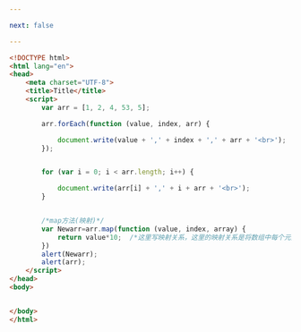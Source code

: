 ```yaml
---

next: false

---
```




<BlogInfo id="249" title="43.forEach循环" author="白日梦想猿" pv=0 read_times=0 pre_cost_time="0分32秒" category="js学习" tag_list="['js学习']" create_time="2020.08.30 11:07:33" update_time="2020.08.30 11:49:05" />

```html
<!DOCTYPE html>
<html lang="en">
<head>
    <meta charset="UTF-8">
    <title>Title</title>
    <script>
        var arr = [1, 2, 4, 53, 5];

        arr.forEach(function (value, index, arr) {

            document.write(value + ',' + index + ',' + arr + '<br>');
        });


        for (var i = 0; i < arr.length; i++) {

            document.write(arr[i] + ',' + i + arr + '<br>');            
        }


        /*map方法(映射)*/
        var Newarr=arr.map(function (value, index, array) {
            return value*10;  /*这里写映射关系，这里的映射关系是将数组中每个元素扩大10倍*/
        })
        alert(Newarr);
        alert(arr);
    </script>
</head>
<body>


</body>
</html>
```



<ActionBox />
